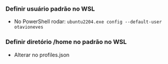 ### Definir usuário padrão no WSL
- No PowerShell rodar: `ubuntu2204.exe config --default-user otavioneves`

### Definir diretório /home no padrão no WSL
- Alterar no profiles.json

